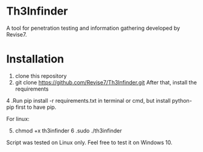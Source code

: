# Th3Infinder
A tool for penetration testing and information gathering developed by Revise7.

# Installation
1. clone this repository
2. git clone https://github.com/Revise7/Th3Infinder.git
After that, install the requirements

4 .Run pip install -r requirements.txt in terminal or cmd, but install python-pip first to have pip.

For linux:

5. chmod +x th3infinder
6 .sudo ./th3infinder

Script was tested on Linux only. Feel free to test it on Windows 10.
